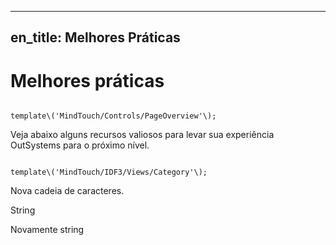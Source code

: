 *** ** * ** ***

en\_title: Melhores Práticas
-----------------------------

Melhores práticas
=================

```

template\('MindTouch/Controls/PageOverview'\);
```

Veja abaixo alguns recursos valiosos para levar sua experiência OutSystems para o próximo nível.

```

template\('MindTouch/IDF3/Views/Category'\);
```

Nova cadeia de caracteres.

String

Novamente string

